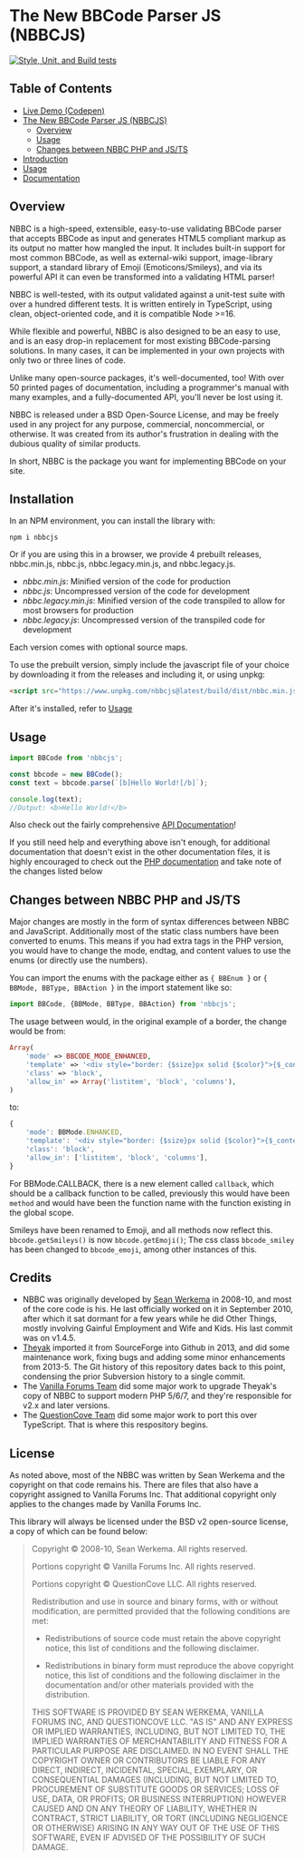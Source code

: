# The New BBCode Parser JS (NBBCJS)

[![Style, Unit, and Build tests](https://github.com/QuestionCove/nbbcjs/actions/workflows/test.yml/badge.svg)](https://github.com/QuestionCove/nbbcjs/actions/workflows/test.yml)

## Table of Contents

- [Live Demo (Codepen)](https://codepen.io/QuestionCove/pen/xxQBpLd)
- [The New BBCode Parser JS (NBBCJS)](#the-new-bbcode-parser-js-nbbcjs)
  - [Overview](#overview)
  - [Usage](#usage)
  - [Changes between NBBC PHP and JS/TS](#changes-between-nbbc-php-and-jsts)
- [Introduction](./doc/introduction.md)
- [Usage](./doc/usage.md)
- [Documentation](https://questioncove.github.io/nbbcjs/)

## Overview

NBBC is a high-speed, extensible, easy-to-use validating BBCode parser that accepts BBCode as input and generates HTML5 compliant markup as its output no matter how mangled the input. It includes built-in support for most common BBCode, as well as external-wiki support, image-library support, a standard library of Emoji (Emoticons/Smileys), and via its powerful API it can even be transformed into a validating HTML parser!

NBBC is well-tested, with its output validated against a unit-test suite with over a hundred different tests. It is written entirely in TypeScript, using clean, object-oriented code, and it is compatible Node >=16.

While flexible and powerful, NBBC is also designed to be an easy to use, and is an easy drop-in replacement for most existing BBCode-parsing solutions. In many cases, it can be implemented in your own projects with only two or three lines of code.

Unlike many open-source packages, it's well-documented, too! With over 50 printed pages of documentation, including a programmer's manual with many examples, and a fully-documented API, you'll never be lost using it.

NBBC is released under a BSD Open-Source License, and may be freely used in any project for any purpose, commercial, noncommercial, or otherwise. It was created from its author's frustration in dealing with the dubious quality of similar products.

In short, NBBC is the package you want for implementing BBCode on your site.

## Installation

In an NPM environment, you can install the library with:

```shell
npm i nbbcjs
```

Or if you are using this in a browser, we provide 4 prebuilt releases, nbbc.min.js, nbbc.js, nbbc.legacy.min.js, and nbbc.legacy.js.

- *nbbc.min.js*: Minified version of the code for production
- *nbbc.js*: Uncompressed version of the code for development
- *nbbc.legacy.min.js*: Minified version of the code transpiled to allow for most browsers for production
- *nbbc.legacy.js*: Uncompressed version of the transpiled code for development

Each version comes with optional source maps.

To use the prebuilt version, simply include the javascript file of your choice by downloading it from the releases and including it, or using unpkg:

```html
<script src="https://www.unpkg.com/nbbcjs@latest/build/dist/nbbc.min.js"></script>
```

After it's installed, refer to [Usage](#usage)

## Usage

```ts
import BBCode from 'nbbcjs';

const bbcode = new BBCode();
const text = bbcode.parse(`[b]Hello World![/b]`);

console.log(text);
//Output: <b>Hello World!</b>
```

Also check out the fairly comprehensive [API Documentation](https://questioncove.github.io/nbbcjs/)!

If you still need help and everything above isn't enough, for additional documentation that doesn't exist in the other documentation files, it is highly encouraged to check out the [PHP documentation](https://nbbc.sourceforge.net/#manual) and take note of the changes listed below

## Changes between NBBC PHP and JS/TS

Major changes are mostly in the form of syntax differences between NBBC and JavaScript. Additionally most of the static class numbers have been converted to enums. This means if you had extra tags in the PHP version, you would have to change the mode, endtag, and content values to use the enums (or directly use the numbers).

You can import the enums with the package either as `{ BBEnum }` or `{ BBMode, BBType, BBAction }` in the import statement like so:

```ts
import BBCode, {BBMode, BBType, BBAction} from 'nbbcjs';
```

The usage between would, in the original example of a border, the change would be from:

```php
Array(
    'mode' => BBCODE_MODE_ENHANCED,
    'template' => '<div style="border: {$size}px solid {$color}">{$_content}</div>',
    'class' => 'block',
    'allow_in' => Array('listitem', 'block', 'columns'),
)
```

to:

```ts
{
    'mode': BBMode.ENHANCED,
    'template': '<div style="border: {$size}px solid {$color}">{$_content}</div>',
    'class': 'block',
    'allow_in': ['listitem', 'block', 'columns'],
}
```

For BBMode.CALLBACK, there is a new element called `callback`, which should be a callback function to be called, previously this would have been `method` and would have been the function name with the function existing in the global scope.

Smileys have been renamed to Emoji, and all methods now reflect this. `bbcode.getSmileys()` is now `bbcode.getEmoji()`; The css class `bbcode_smiley` has been changed to `bbcode_emoji`, among other instances of this.

## Credits

- NBBC was originally developed by [Sean Werkema](https://github.com/seanofw) in 2008-10, and most of the core code is his.  He last officially worked on it in September 2010, after which it sat dormant for a few years while he did Other Things, mostly involving Gainful Employment and Wife and Kids.  His last commit was on v1.4.5.
- [Theyak](https://github.com/theyak) imported it from SourceForge into Github in 2013, and did some maintenance work, fixing bugs and adding some minor enhancements from 2013-5.  The Git history of this repository dates back to this point, condensing the prior Subversion history to a single commit.
- The [Vanilla Forums Team](https://github.com/vanilla) did some major work to upgrade Theyak's copy of NBBC to support modern PHP 5/6/7, and they're responsible for v2.x and later versions.
- The [QuestionCove Team](https://github.com/questioncove) did some major work to port this over TypeScript. That is where this respository begins.

## License

As noted above, most of the NBBC was written by Sean Werkema and the copyright on that code remains his. There are files that also have a copyright assigned to Vanilla Forums Inc. That additional copyright only applies to the changes made by Vanilla Forums Inc.

This library will always be licensed under the BSD v2 open-source license, a copy of which can be found below:

> Copyright &copy; 2008-10, Sean Werkema. All rights reserved.
>
> Portions copyright &copy; Vanilla Forums Inc. All rights reserved.
>
> Portions copyright &copy; QuestionCove LLC. All rights reserved.
>
> Redistribution and use in source and binary forms, with or without modification, are permitted provided that the following conditions are met:
>
> - Redistributions of source code must retain the above copyright notice, this list of conditions and the following disclaimer.
>
> - Redistributions in binary form must reproduce the above copyright notice, this list of conditions and the following disclaimer in the documentation and/or other materials provided with the distribution.
>
> THIS SOFTWARE IS PROVIDED BY SEAN WERKEMA, VANILLA FORUMS INC, AND QUESTIONCOVE LLC. "AS IS" AND ANY EXPRESS OR IMPLIED WARRANTIES, INCLUDING, BUT NOT LIMITED TO, THE IMPLIED WARRANTIES OF MERCHANTABILITY AND FITNESS FOR A PARTICULAR PURPOSE ARE DISCLAIMED. IN NO EVENT SHALL THE COPYRIGHT OWNER OR CONTRIBUTORS BE LIABLE FOR ANY DIRECT, INDIRECT, INCIDENTAL, SPECIAL, EXEMPLARY, OR CONSEQUENTIAL DAMAGES (INCLUDING, BUT NOT LIMITED TO, PROCUREMENT OF SUBSTITUTE GOODS OR SERVICES; LOSS OF USE, DATA, OR PROFITS; OR BUSINESS INTERRUPTION) HOWEVER CAUSED AND ON ANY THEORY OF LIABILITY, WHETHER IN CONTRACT, STRICT LIABILITY, OR TORT (INCLUDING NEGLIGENCE OR OTHERWISE) ARISING IN ANY WAY OUT OF THE USE OF THIS SOFTWARE, EVEN IF ADVISED OF THE POSSIBILITY OF SUCH DAMAGE.
